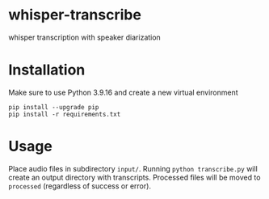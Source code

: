 # whisper-transcribe
whisper transcription with speaker diarization

# Installation
Make sure to use Python 3.9.16 and create a new virtual environment

```
pip install --upgrade pip
pip install -r requirements.txt
```

# Usage
Place audio files in subdirectory `input/`. Running `python transcribe.py` will create an output directory with transcripts. Processed files will be moved to `processed` (regardless of success or error).